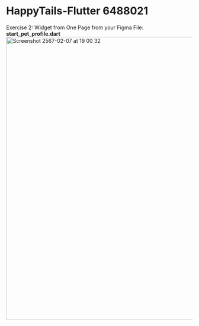 # HappyTails-Flutter 6488021
Exercise 2: Widget from One Page from your Figma
File: **start_pet_profile.dart**
<img width="761" alt="Screenshot 2567-02-07 at 19 00 32" src="https://github.com/rsrfay/HappyTails-Flutter/assets/128398519/adf6bc19-f5e6-4e44-bf86-ceeb425fade7">

